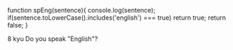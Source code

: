 function spEng(sentence){
console.log(sentence);
if(sentence.toLowerCase().includes('english') === true) return true;
return false;
}

8 kyu
Do you speak "English"?
